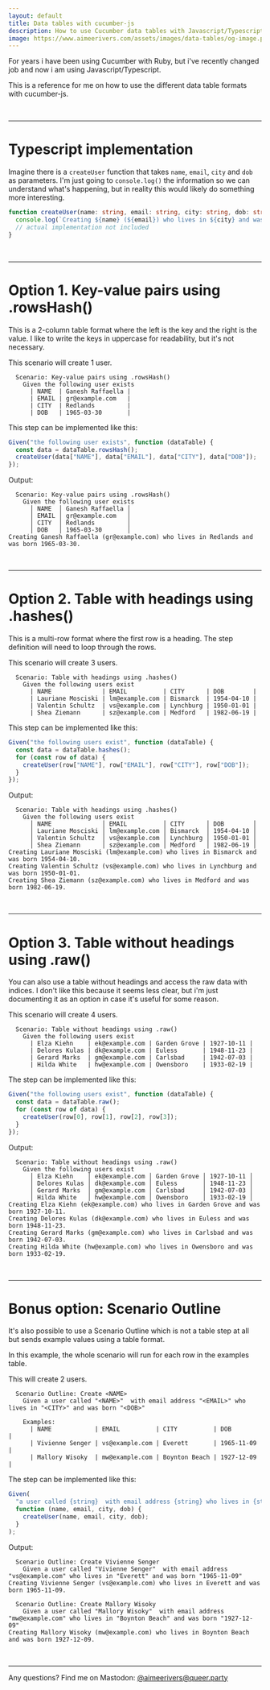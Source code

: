 ```yaml
---
layout: default
title: Data tables with cucumber-js
description: How to use Cucumber data tables with Javascript/Typescript
image: https://www.aimeerivers.com/assets/images/data-tables/og-image.png
---
```


For years i have been using Cucumber with Ruby, but i've recently changed job and now i am using Javascript/Typescript.

This is a reference for me on how to use the different data table formats with cucumber-js.

<br>

---

# Typescript implementation

Imagine there is a `createUser` function that takes `name`, `email`, `city` and `dob` as parameters. I'm just going to `console.log()` the information so we can understand what's happening, but in reality this would likely do something more interesting.

```typescript
function createUser(name: string, email: string, city: string, dob: string) {
  console.log(`Creating ${name} (${email}) who lives in ${city} and was born ${dob}.`);
  // actual implementation not included
}
```

<br>

---

# Option 1. Key-value pairs using .rowsHash()

This is a 2-column table format where the left is the key and the right is the value. I like to write the keys in uppercase for readability, but it's not necessary.

This scenario will create 1 user.

```cucumber
  Scenario: Key-value pairs using .rowsHash()
    Given the following user exists
      | NAME  | Ganesh Raffaella |
      | EMAIL | gr@example.com   |
      | CITY  | Redlands         |
      | DOB   | 1965-03-30       |
```

This step can be implemented like this:

```typescript
Given("the following user exists", function (dataTable) {
  const data = dataTable.rowsHash();
  createUser(data["NAME"], data["EMAIL"], data["CITY"], data["DOB"]);
});
```

Output:

```
  Scenario: Key-value pairs using .rowsHash()
    Given the following user exists
      │ NAME  │ Ganesh Raffaella │
      │ EMAIL │ gr@example.com   │
      │ CITY  │ Redlands         │
      │ DOB   │ 1965-03-30       │
Creating Ganesh Raffaella (gr@example.com) who lives in Redlands and was born 1965-03-30.
```

<br>

---

# Option 2. Table with headings using .hashes()

This is a multi-row format where the first row is a heading. The step definition will need to loop through the rows.

This scenario will create 3 users.

```cucumber
  Scenario: Table with headings using .hashes()
    Given the following users exist
      | NAME              | EMAIL          | CITY      | DOB        |
      | Lauriane Mosciski | lm@example.com | Bismarck  | 1954-04-10 |
      | Valentin Schultz  | vs@example.com | Lynchburg | 1950-01-01 |
      | Shea Ziemann      | sz@example.com | Medford   | 1982-06-19 |
```

This step can be implemented like this:

```typescript
Given("the following users exist", function (dataTable) {
  const data = dataTable.hashes();
  for (const row of data) {
    createUser(row["NAME"], row["EMAIL"], row["CITY"], row["DOB"]);
  }
});
```

Output:

```
  Scenario: Table with headings using .hashes()
    Given the following users exist
      │ NAME              │ EMAIL          │ CITY      │ DOB        │
      │ Lauriane Mosciski │ lm@example.com │ Bismarck  │ 1954-04-10 │
      │ Valentin Schultz  │ vs@example.com │ Lynchburg │ 1950-01-01 │
      │ Shea Ziemann      │ sz@example.com │ Medford   │ 1982-06-19 │
Creating Lauriane Mosciski (lm@example.com) who lives in Bismarck and was born 1954-04-10.
Creating Valentin Schultz (vs@example.com) who lives in Lynchburg and was born 1950-01-01.
Creating Shea Ziemann (sz@example.com) who lives in Medford and was born 1982-06-19.
```

<br>

---

# Option 3. Table without headings using .raw()

You can also use a table without headings and access the raw data with indices. I don't like this because it seems less clear, but i'm just documenting it as an option in case it's useful for some reason.

This scenario will create 4 users.

```cucumber
  Scenario: Table without headings using .raw()
    Given the following users exist
      | Elza Kiehn    | ek@example.com | Garden Grove | 1927-10-11 |
      | Delores Kulas | dk@example.com | Euless       | 1948-11-23 |
      | Gerard Marks  | gm@example.com | Carlsbad     | 1942-07-03 |
      | Hilda White   | hw@example.com | Owensboro    | 1933-02-19 |
```

The step can be implemented like this:

```typescript
Given("the following users exist", function (dataTable) {
  const data = dataTable.raw();
  for (const row of data) {
    createUser(row[0], row[1], row[2], row[3]);
  }
});
```

Output:

```
  Scenario: Table without headings using .raw()
    Given the following users exist
      │ Elza Kiehn    │ ek@example.com │ Garden Grove │ 1927-10-11 │
      │ Delores Kulas │ dk@example.com │ Euless       │ 1948-11-23 │
      │ Gerard Marks  │ gm@example.com │ Carlsbad     │ 1942-07-03 │
      │ Hilda White   │ hw@example.com │ Owensboro    │ 1933-02-19 │
Creating Elza Kiehn (ek@example.com) who lives in Garden Grove and was born 1927-10-11.
Creating Delores Kulas (dk@example.com) who lives in Euless and was born 1948-11-23.
Creating Gerard Marks (gm@example.com) who lives in Carlsbad and was born 1942-07-03.
Creating Hilda White (hw@example.com) who lives in Owensboro and was born 1933-02-19.
```

<br>

---

# Bonus option: Scenario Outline

It's also possible to use a Scenario Outline which is not a table step at all but sends example values using a table format.

In this example, the whole scenario will run for each row in the examples table.

This will create 2 users.

```cucumber
  Scenario Outline: Create <NAME>
    Given a user called "<NAME>"  with email address "<EMAIL>" who lives in "<CITY>" and was born "<DOB>"

    Examples:
      | NAME            | EMAIL          | CITY          | DOB        |
      | Vivienne Senger | vs@example.com | Everett       | 1965-11-09 |
      | Mallory Wisoky  | mw@example.com | Boynton Beach | 1927-12-09 |
```

The step can be implemented like this:

```typescript
Given(
  "a user called {string}  with email address {string} who lives in {string} and was born {string}",
  function (name, email, city, dob) {
    createUser(name, email, city, dob);
  }
);
```

Output:

```
  Scenario Outline: Create Vivienne Senger
    Given a user called "Vivienne Senger"  with email address "vs@example.com" who lives in "Everett" and was born "1965-11-09"
Creating Vivienne Senger (vs@example.com) who lives in Everett and was born 1965-11-09.

  Scenario Outline: Create Mallory Wisoky
    Given a user called "Mallory Wisoky"  with email address "mw@example.com" who lives in "Boynton Beach" and was born "1927-12-09"
Creating Mallory Wisoky (mw@example.com) who lives in Boynton Beach and was born 1927-12-09.
```

<br>

---

Any questions? Find me on Mastodon: [@aimeerivers@queer.party](https://queer.party/@aimeerivers)
